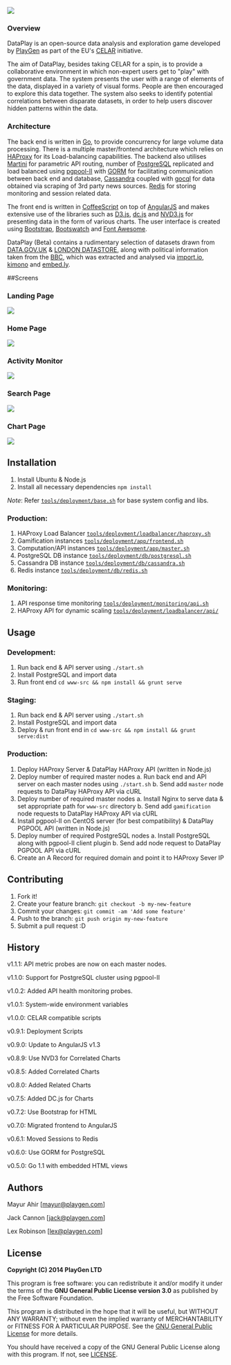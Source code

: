 ![](http://i.imgur.com/l7RwTtQ.png)

### Overview
DataPlay is an open-source data analysis and exploration game developed by [PlayGen](http://playgen.com/) as part of the EU's [CELAR](http://celarcloud.eu) initiative.

The aim of DataPlay, besides taking CELAR for a spin, is to provide a collaborative environment in which non-expert users get to "play" with government data. The system presents the user with a range of elements of the data, displayed in a variety of visual forms. People are then encouraged to explore this data together. The system also seeks to identify potential correlations between disparate datasets, in order to help users discover hidden patterns within the data.

### Architecture
The back end is written in [Go](http://golang.org/), to provide concurrency for large volume data processing. There is a multiple master/frontend architecture which relies on [HAProxy](http://www.haproxy.org/) for its Load-balancing capabilities. The backend also utilises [Martini](https://github.com/go-martini/martini) for parametric API routing, number of [PostgreSQL](http://www.postgresql.org/) replicated and load balanced using [pgpool-II](http://www.pgpool.net/mediawiki/index.php/Main_Page) with [GORM](https://github.com/jinzhu/gorm) for facilitating communication between back end and database, [Cassandra](http://cassandra.apache.org/) coupled with [gocql](https://github.com/gocql/gocql) for data obtained via scraping of 3rd party news sources. [Redis](http://redis.io/) for storing monitoring and session related data.

The front end is written in [CoffeeScript](http://coffeescript.org/) on top of [AngularJS](https://angularjs.org/) and makes extensive use of the libraries such as [D3.js](http://d3js.org/), [dc.js](http://dc-js.github.io/dc.js/) and [NVD3.js](http://nvd3.org/) for presenting data in the form of various charts. The user interface is created using [Bootstrap](http://getbootstrap.com/), [Bootswatch](https://bootswatch.com/) and [Font Awesome](http://fontawesome.io/).

DataPlay (Beta) contains a rudimentary selection of datasets drawn from [DATA.GOV.UK](http://data.gov.uk/) & [LONDON DATASTORE](http://data.london.gov.uk/), along with political information taken from the [BBC](http://www.bbc.co.uk/news/), which was extracted and analysed via [import.io](https://import.io/), [kimono](https://www.kimonolabs.com/) and [embed.ly](http://embed.ly/).

##Screens
### Landing Page
![](http://i.imgur.com/lMcdMYL.png)

### Home Page
![](http://i.imgur.com/81T9n1k.png)

### Activity Monitor
![](http://i.imgur.com/U1gm66j.png)

### Search Page
![](http://i.imgur.com/RbI9YbX.png)

### Chart Page
![](http://i.imgur.com/LP5c5C3.png)

## Installation

1. Install Ubuntu & Node.js
2. Install all necessary dependencies `npm install`

*Note*: Refer [`tools/deployment/base.sh`](tools/deployment/base.sh) for base system config and libs.

### Production:

1. HAProxy Load Balancer [`tools/deployment/loadbalancer/haproxy.sh`](tools/deployment/loadbalancer/haproxy.sh)
2. Gamification instances [`tools/deployment/app/frontend.sh`](tools/deployment/app/frontend.sh)
3. Computation/API instances [`tools/deployment/app/master.sh`](tools/deployment/app/master.sh)
4. PostgreSQL DB instance [`tools/deployment/db/postgresql.sh`](tools/deployment/db/postgresql.sh)
5. Cassandra DB instance [`tools/deployment/db/cassandra.sh`](tools/deployment/db/cassandra.sh)
6. Redis instance [`tools/deployment/db/redis.sh`](tools/deployment/db/redis.sh)

### Monitoring:

1. API response time monitoring [`tools/deployment/monitoring/api.sh`](tools/deployment/monitoring/api.sh)
2. HAProxy API for dynamic scaling [`tools/deployment/loadbalancer/api/`](tools/deployment/loadbalancer/api/)

## Usage

### Development:

1. Run back end & API server using `./start.sh`
2. Install PostgreSQL and import data
3. Run front end `cd www-src && npm install && grunt serve`

### Staging:

1. Run back end & API server using `./start.sh`
2. Install PostgreSQL and import data
3. Deploy & run front end in `cd www-src && npm install && grunt serve:dist`

### Production:

1. Deploy HAProxy Server & DataPlay HAProxy API (written in Node.js)
2. Deploy number of required master nodes
	a. Run back end and API server on each master nodes using `./start.sh`
	b. Send add `master` node requests to DataPlay HAProxy API via cURL
3. Deploy number of required master nodes
	a. Install Nginx to serve data & set appropriate path for `www-src` directory
	b. Send add `gamification` node requests to DataPlay HAProxy API via cURL
4. Install pgpool-II on CentOS server (for best compatibility) & DataPlay PGPOOL API (written in Node.js)
5. Deploy number of required PostgreSQL nodes
	a. Install PostgreSQL along with pgpool-II client plugin
	b. Send add node request to DataPlay PGPOOL API via cURL
6. Create an A Record for required domain and point it to HAProxy Sever IP

## Contributing

1. Fork it!
2. Create your feature branch: `git checkout -b my-new-feature`
3. Commit your changes: `git commit -am 'Add some feature'`
4. Push to the branch: `git push origin my-new-feature`
5. Submit a pull request :D

## History

v1.1.1: 	API metric probes are now on each master nodes.

v1.1.0: 	Support for PostgreSQL cluster using pgpool-II

v1.0.2: 	Added API health monitoring probes.

v1.0.1: 	System-wide environment variables

v1.0.0: 	CELAR compatible scripts

v0.9.1: 	Deployment Scripts

v0.9.0: 	Update to AngularJS v1.3

v0.8.9: 	Use NVD3 for Correlated Charts

v0.8.5: 	Added Correlated Charts

v0.8.0: 	Added Related Charts

v0.7.5: 	Added DC.js for Charts

v0.7.2: 	Use Bootstrap for HTML

v0.7.0: 	Migrated frontend to AngularJS

v0.6.1: 	Moved Sessions to Redis

v0.6.0: 	Use GORM for PostgreSQL

v0.5.0: 	Go 1.1 with embedded HTML views

## Authors

Mayur Ahir [mayur@playgen.com]

Jack Cannon [jack@playgen.com]

Lex Robinson [lex@playgen.com]

## License

**Copyright (C) 2014 PlayGen LTD**

This program is free software: you can redistribute it and/or modify it under the terms of the **GNU General Public License version 3.0** as published by the Free Software Foundation.

This program is distributed in the hope that it will be useful, but WITHOUT ANY WARRANTY; without even the implied warranty of MERCHANTABILITY or FITNESS FOR A PARTICULAR PURPOSE. See the [GNU General Public License](LICENSE) for more details.

You should have received a copy of the GNU General Public License along with this program. If not, see [LICENSE](LICENSE).

